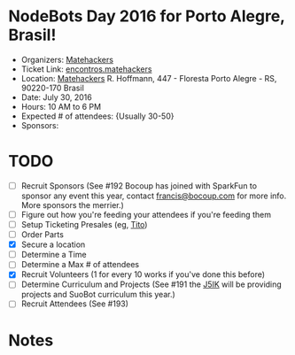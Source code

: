 # NodeBots Day 2016 for Porto Alegre, Brasil!

 - Organizers: [Matehackers](https://matehackers.org)
 - Ticket Link: [encontros.matehackers](https://encontros.matehackers.org/pt/projects/41-nodebotsday-porto-alegre)
 - Location: [Matehackers](https://matehackers.org) 
        R. Hoffmann, 447 - Floresta
        Porto Alegre - RS, 90220-170 
        Brasil
 - Date: July 30, 2016
 - Hours: 10 AM to 6 PM
 - Expected # of attendees: {Usually 30-50}
 - Sponsors:

# TODO

 - [ ] Recruit Sponsors (See #192 Bocoup has joined with SparkFun to sponsor any event this year, contact francis@bocoup.com for more info. More sponsors the merrier.)
 - [ ] Figure out how you're feeding your attendees if you're feeding them
 - [ ] Setup Ticketing Presales (eg, [Tito](https://ti.to/))
 - [ ] Order Parts
 - [x] Secure a location
 - [ ] Determine a Time
 - [ ] Determine a Max # of attendees
 - [x] Recruit Volunteers (1 for every 10 works if you've done this before)
 - [ ] Determine Curriculum and Projects (See #191 the [J5IK](https://www.sparkfun.com/nodebots2016) will be providing projects and SuoBot curriculum this year.)
 - [ ] Recruit Attendees (See #193)

# Notes
